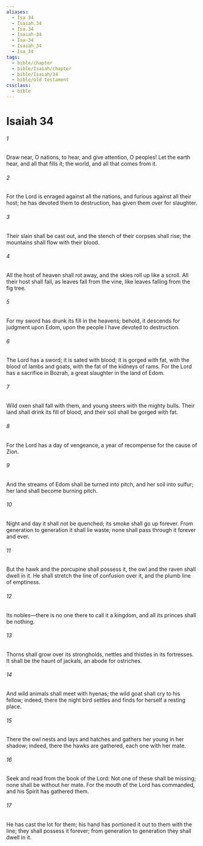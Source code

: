 ```yaml
---
aliases:
  - Isa 34
  - Isaiah.34
  - Isa.34
  - Isaiah-34
  - Isa-34
  - Isaiah_34
  - Isa_34
tags:
  - bible/chapter
  - bible/Isaiah/chapter
  - bible/Isaiah/34
  - bible/old testament
cssclass:
  - bible
---
```


# Isaiah 34

###### 1
Draw near, O nations, to hear, and give attention, O peoples! Let the earth hear, and all that fills it; the world, and all that comes from it.
###### 2
For the Lord is enraged against all the nations, and furious against all their host; he has devoted them to destruction, has given them over for slaughter.
###### 3
Their slain shall be cast out, and the stench of their corpses shall rise;   the mountains shall flow with their blood.
###### 4
All the host of heaven shall rot away, and the skies roll up like a scroll. All their host shall fall, as leaves fall from the vine, like leaves falling from the fig tree.
###### 5
For my sword has drunk its fill in the heavens; behold, it descends for judgment upon Edom, upon the people I have devoted to destruction.
###### 6
The Lord has a sword; it is sated with blood; it is gorged with fat, with the blood of lambs and goats, with the fat of the kidneys of rams.   For the Lord has a sacrifice in Bozrah, a great slaughter in the land of Edom.
###### 7
Wild oxen shall fall with them, and young steers with the mighty bulls. Their land shall drink its fill of blood, and their soil shall be gorged with fat.
###### 8
For the Lord has a day of vengeance, a year of recompense for the cause of Zion.
###### 9
And the streams of Edom shall be turned into pitch, and her soil into sulfur; her land shall become burning pitch.
###### 10
Night and day it shall not be quenched;   its smoke shall go up forever.   From generation to generation it shall lie waste; none shall pass through it forever and ever.
###### 11
But the hawk and the porcupine shall possess it, the owl and the raven shall dwell in it.   He shall stretch the line of confusion over it, and the plumb line of emptiness.
###### 12
Its nobles—there is no one there to call it a kingdom, and all its princes shall be nothing.
###### 13
Thorns shall grow over its strongholds, nettles and thistles in its fortresses. It shall be the haunt of jackals, an abode for ostriches.
###### 14
And wild animals shall meet with hyenas; the wild goat shall cry to his fellow; indeed, there the night bird settles and finds for herself a resting place.
###### 15
There the owl nests and lays and hatches and gathers her young in her shadow; indeed, there the hawks are gathered, each one with her mate.
###### 16
Seek and read from the book of the Lord: Not one of these shall be missing; none shall be without her mate. For the mouth of the Lord has commanded, and his Spirit has gathered them.
###### 17
He has cast the lot for them; his hand has portioned it out to them with the line; they shall possess it forever; from generation to generation they shall dwell in it.


